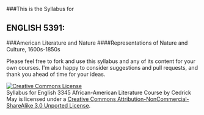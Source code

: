 ###This is the Syllabus for 

## __ENGLISH 5391__:
###American Literature and Nature
####Representations of Nature and Culture, 1600s-1850s

Please feel free to fork and use this syllabus and any of its content for your own courses.  I'm also happy to consider suggestions and pull requests, and thank you ahead of time for your ideas.


<a rel="license" href="http://creativecommons.org/licenses/by-nc-sa/3.0/deed.en_US"><img alt="Creative Commons License" style="border-width:0" src="http://i.creativecommons.org/l/by-nc-sa/3.0/88x31.png" /></a><br /><span xmlns:dct="http://purl.org/dc/terms/" property="dct:title">Syllabus for English 3345 African-American Literature Course</span> by <span xmlns:cc="http://creativecommons.org/ns#" property="cc:attributionName">Cedrick May</span> is licensed under a <a rel="license" href="http://creativecommons.org/licenses/by-nc-sa/3.0/deed.en_US">Creative Commons Attribution-NonCommercial-ShareAlike 3.0 Unported License</a>.
